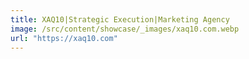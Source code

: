 ```yaml
---
title: XAQ10|Strategic Execution|Marketing Agency
image: /src/content/showcase/_images/xaq10.com.webp
url: "https://xaq10.com"
---
```

